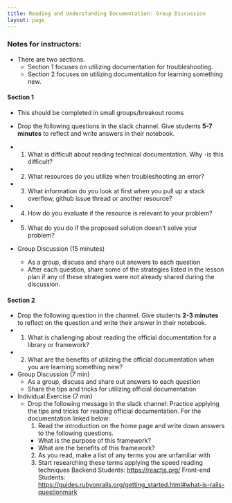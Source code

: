 ```yaml
---
title: Reading and Understanding Documentation: Group Discussion
layout: page
---
```


### Notes for instructors:
- There are two sections.
  - Section 1 focuses on utilizing documentation for troubleshooting.
  - Section 2 focuses on utilizing documentation for learning something new.

#### Section 1
- This should be completed in small groups/breakout rooms
- Drop the following questions in the slack channel. Give students **5-7 minutes** to reflect and write answers in their notebook.
- 1. What is difficult about reading technical documentation. Why -is this difficult?
- 2. What resources do you utilize when troubleshooting an error?
- 3. What information do you look at first when you pull up a stack overflow, github issue thread or another resource?
- 4. How do you evaluate if the resource is relevant to your problem?
- 5. What do you do if the proposed solution doesn't solve your problem?

- Group Discussion (15 minutes)
  - As a group, discuss and share out answers to each question
  - After each question, share some of the strategies listed in the lesson plan if any of these strategies were not already shared during the discussion.

#### Section 2
- Drop the following question in the channel. Give students **2-3 minutes** to reflect on the question and write their answer in their notebook.
- 1. What is challenging about reading the official documentation for a library or framework?
- 2. What are the benefits of utilizing the official documentation when you are learning something new?
- Group Discussion (7 min)
  - As a group, discuss and share out answers to each question
  - Share the tips and tricks for utilizing official documentation
- Individual Exercise (7 min)
  - Drop the following message in the slack channel:
    Practice applying the tips and tricks for reading official documentation. For the documentation linked below:
    1. Read the introduction on the home page and write down answers to the following questions.
      - What is the purpose of this framework?
      - What are the benefits of this framework?
    2. As you read, make a list of any terms you are unfamiliar with
    3. Start researching these terms applying the speed reading techniques
    Backend Students: https://reactjs.org/
    Front-end Students: https://guides.rubyonrails.org/getting_started.html#what-is-rails-questionmark
